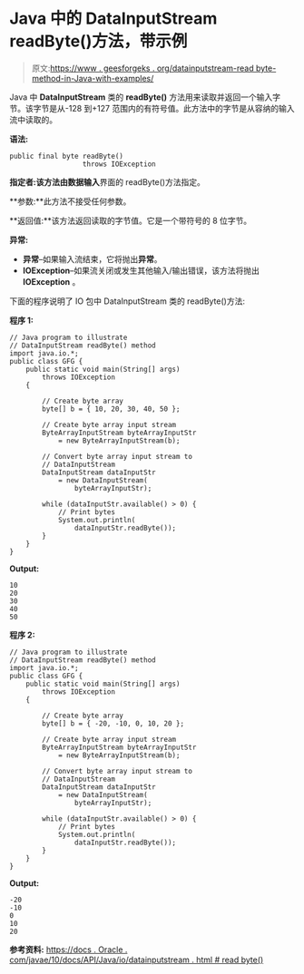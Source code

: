 # Java 中的 DataInputStream readByte()方法，带示例

> 原文:[https://www . geesforgeks . org/datainputstream-read byte-method-in-Java-with-examples/](https://www.geeksforgeeks.org/datainputstream-readbyte-method-in-java-with-examples/)

Java 中 **DataInputStream** 类的 **readByte()** 方法用来读取并返回一个输入字节。该字节是从-128 到+127 范围内的有符号值。此方法中的字节是从容纳的输入流中读取的。

**语法:**

```
public final byte readByte()
                  throws IOException

```

**指定者:**该方法由**数据输入**界面的 readByte()方法指定。

**参数:**此方法不接受任何参数。

**返回值:**该方法返回读取的字节值。它是一个带符号的 8 位字节。

**异常:**

*   **异常**–如果输入流结束，它将抛出**异常**。
*   **IOException**–如果流关闭或发生其他输入/输出错误，该方法将抛出 **IOException** 。

下面的程序说明了 IO 包中 DataInputStream 类的 readByte()方法:

**程序 1:**

```
// Java program to illustrate
// DataInputStream readByte() method
import java.io.*;
public class GFG {
    public static void main(String[] args)
        throws IOException
    {

        // Create byte array
        byte[] b = { 10, 20, 30, 40, 50 };

        // Create byte array input stream
        ByteArrayInputStream byteArrayInputStr
            = new ByteArrayInputStream(b);

        // Convert byte array input stream to
        // DataInputStream
        DataInputStream dataInputStr
            = new DataInputStream(
                byteArrayInputStr);

        while (dataInputStr.available() > 0) {
            // Print bytes
            System.out.println(
                dataInputStr.readByte());
        }
    }
}
```

**Output:**

```
10
20
30
40
50

```

**程序 2:**

```
// Java program to illustrate
// DataInputStream readByte() method
import java.io.*;
public class GFG {
    public static void main(String[] args)
        throws IOException
    {

        // Create byte array
        byte[] b = { -20, -10, 0, 10, 20 };

        // Create byte array input stream
        ByteArrayInputStream byteArrayInputStr
            = new ByteArrayInputStream(b);

        // Convert byte array input stream to
        // DataInputStream
        DataInputStream dataInputStr
            = new DataInputStream(
                byteArrayInputStr);

        while (dataInputStr.available() > 0) {
            // Print bytes
            System.out.println(
                dataInputStr.readByte());
        }
    }
}
```

**Output:**

```
-20
-10
0
10
20

```

**参考资料:**
[https://docs . Oracle . com/javae/10/docs/API/Java/io/datainputstream . html # read byte()](https://docs.oracle.com/javase/10/docs/api/java/io/DataInputStream.html#readByte())